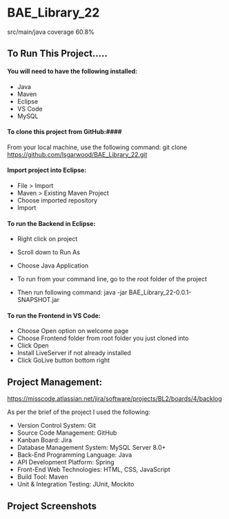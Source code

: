 # BAE_Library_22

src/main/java coverage 60.8%

## To Run This Project..... ##

#### You will need to have the following installed: ####
- Java 
- Maven
- Eclipse
- VS Code
- MySQL

#### To clone this project from GitHub:####
From your local machine, use the following command: git clone https://github.com/lsgarwood/BAE_Library_22.git

#### Import project into Eclipse: ####

- File > Import
- Maven > Existing Maven Project
- Choose imported repository
- Import

#### To run the Backend in Eclipse: ####

- Right click on project
- Scroll down to Run As
- Choose Java Application

- To run from your command line, go to the root folder of the project
- Then run following command: java -jar BAE_Library_22-0.0.1-SNAPSHOT.jar

#### To run the Frontend in VS Code: ####

- Choose Open option on welcome page
- Choose Frontend folder from root folder you just cloned into
- Click Open
- Install LiveServer if not already installed
- Click GoLive button bottom right

## Project Management: ##

https://misscode.atlassian.net/jira/software/projects/BL2/boards/4/backlog

As per the brief of the project I used the following:
- Version Control System: Git
- Source Code Management: GitHub
- Kanban Board: Jira
- Database Management System: MySQL Server 8.0+
- Back-End Programming Language: Java
- API Development Platform: Spring 
- Front-End Web Technologies: HTML, CSS, JavaScript
- Build Tool: Maven
- Unit & Integration Testing: JUnit, Mockito

## Project Screenshots ##





